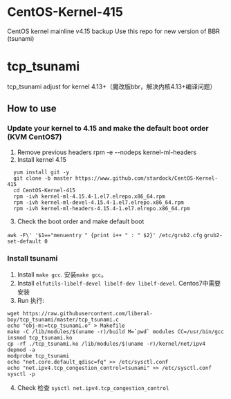 # CentOS-Kernel-415

CentOS kernel mainline v4.15 backup 
Use this repo for new version of BBR (tsunami)


# tcp_tsunami
tcp_tsunami adjust for kernel 4.13+（魔改版bbr，解决内核4.13+编译问题）
## How to use

### Update your kernel to 4.15 and make the default boot order (KVM CentOS7)
1. Remove previous headers
  rpm -e --nodeps kernel-ml-headers
2. Install kernel 4.15
```
  yum install git -y
  git clone -b master https://www.github.com/stardock/CentOS-Kernel-415
  cd CentOS-Kernel-415
  rpm -ivh kernel-ml-4.15.4-1.el7.elrepo.x86_64.rpm
  rpm -ivh kernel-ml-devel-4.15.4-1.el7.elrepo.x86_64.rpm
  rpm -ivh kernel-ml-headers-4.15.4-1.el7.elrepo.x86_64.rpm
```
3. Check the boot order and make default boot

  `awk -F\' '$1=="menuentry " {print i++ " : " $2}' /etc/grub2.cfg`
  `grub2-set-default 0`

### Install tsunami

1. Install `make gcc`. 安装`make gcc`。
2. Install `elfutils-libelf-devel libelf-dev libelf-devel`. Centos7中需要安装
3. Run 执行:
```
wget https://raw.githubusercontent.com/liberal-boy/tcp_tsunami/master/tcp_tsunami.c
echo "obj-m:=tcp_tsunami.o" > Makefile
make -C /lib/modules/$(uname -r)/build M=`pwd` modules CC=/usr/bin/gcc
insmod tcp_tsunami.ko
cp -rf ./tcp_tsunami.ko /lib/modules/$(uname -r)/kernel/net/ipv4
depmod -a
modprobe tcp_tsunami
echo "net.core.default_qdisc=fq" >> /etc/sysctl.conf
echo "net.ipv4.tcp_congestion_control=tsunami" >> /etc/sysctl.conf
sysctl -p
```
4. Check 检查 `sysctl net.ipv4.tcp_congestion_control`

